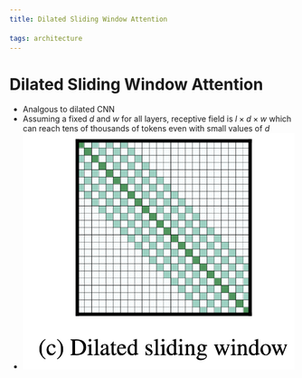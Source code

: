 ```yaml
---
title: Dilated Sliding Window Attention

tags: architecture 
---
```


# Dilated Sliding Window Attention
- Analgous to dilated CNN
- Assuming a fixed $d$ and $w$ for all layers, receptive field is $l \times d \times w$ which can reach tens of thousands of tokens even with small values of $d$
- ![](assets/Pasted%20image%2020220621181124.png)








